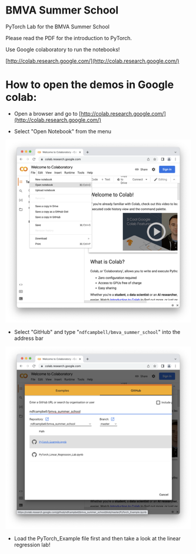 # BMVA Summer School
PyTorch Lab for the BMVA Summer School

Please read the PDF for the introduction to PyTorch.

Use Google colaboratory to run the notebooks!

[http://colab.research.google.com/](http://colab.research.google.com/)

# How to open the demos in Google colab:

- Open a browser and go to [http://colab.research.google.com/](http://colab.research.google.com/)

- Select "Open Notebook" from the menu

![](google_colab_screen_1.png)

- Select "GitHub" and type "`ndfcampbell/bmva_summer_school`" into the address bar

![](google_colab_screen_2.png)

- Load the PyTorch_Example file first and then take a look at the linear regression lab!
